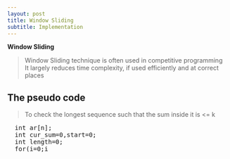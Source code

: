 ```yaml
---
layout: post
title: Window Sliding
subtitle: Implementation
---
```



**Window Sliding**


>Window Sliding technique is often used in competitive programming  
It largely reduces time complexity, if used efficiently and at correct places

## The pseudo code  
> To check the longest sequence such that the sum inside it is <= k 
  <pre>
  int ar[n];  
  int cur_sum=0,start=0;  
  int length=0;  
  for(i=0;i<n;i++)  
  {  
     cur_sum+=ar[i];  
     if(cur_sum<=k)  
     {  
        length=max(length,i+1-start);  
     }  
     else  
     {  
        while(start<=i)  
        {  
           cur_sum-=ar[start++];  
           if(cur_sum<=k)  
           {  
              length=max(length,i-start+1);  
              break;  
           }  
        }  
     }  
  }  
  cout<<length; 
  </pre>
